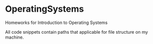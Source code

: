 # OperatingSystems
Homeworks for Introduction to Operating Systems

All code snippets contain paths that applicable for file structure on my machine.
